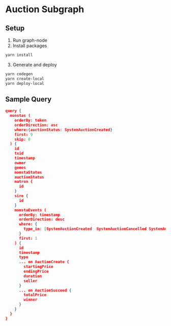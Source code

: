 # Auction Subgraph

## Setup

1. Run graph-node
2. Install packages

```bash
yarn install
```

3. Generate and deploy

```bash
yarn codegen
yarn create-local
yarn deploy-local
```

## Sample Query

```json
query {
  monstas (
    orderBy: token
    orderDirection: asc
    where:{auctionStatus: SystemAuctionCreated}
    first: 9
    skip: 0
  ) {
    id
    txid
    timestamp
    owner
    genes
    monstaStatus
    auctionStatus
    matron {
      id
    }
    sire {
      id
    }
    monstaEvents (
      orderBy: timestamp
      orderDirection: desc
      where: {
        type_in: [SystemAuctionCreated  SystemAuctionCancelled SystemAuctionSuccessful]
      }
      first: 1
    ) {
      id
      timestamp
      type
      ... on AuctionCreate {
        startingPrice
        endingPrice
        duration
        seller
      }
      ... on AuctionSucceed {
        totalPrice
        winner
      }
    }
  }
}
```